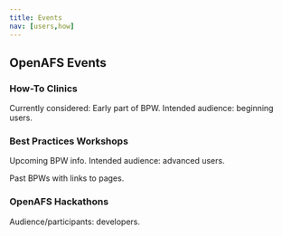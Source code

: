 ```yaml
---
title: Events
nav: [users,how]
---
```


## OpenAFS Events ##


### How-To Clinics ###

Currently considered: Early part of BPW.  Intended audience: beginning users.


### Best Practices Workshops ###

Upcoming BPW info.  Intended audience: advanced users.

Past BPWs with links to pages.


### OpenAFS Hackathons ###

Audience/participants: developers.
